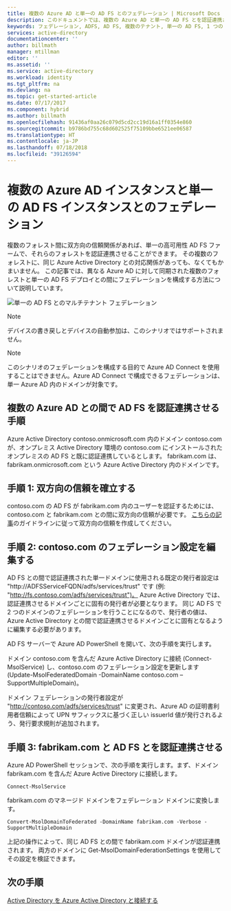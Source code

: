 ```yaml
---
title: 複数の Azure AD と単一の AD FS とのフェデレーション | Microsoft Docs
description: このドキュメントでは、複数の Azure AD と単一の AD FS とを認証連携させる方法について説明します。
keywords: フェデレーション, ADFS, AD FS, 複数のテナント, 単一の AD FS, 1 つの ADFS, マルチテナント フェデレーション, マルチ フォレスト ADFS, AAD Connect, 認証連携, クロステナント フェデレーション
services: active-directory
documentationcenter: ''
author: billmath
manager: mtillman
editor: ''
ms.assetid: ''
ms.service: active-directory
ms.workload: identity
ms.tgt_pltfrm: na
ms.devlang: na
ms.topic: get-started-article
ms.date: 07/17/2017
ms.component: hybrid
ms.author: billmath
ms.openlocfilehash: 91436af0aa26c079d5cd2cc19d16a1ff0354e860
ms.sourcegitcommit: b9786bd755c68d602525f75109bbe6521ee06587
ms.translationtype: HT
ms.contentlocale: ja-JP
ms.lasthandoff: 07/18/2018
ms.locfileid: "39126594"
---
```

# <a name="federate-multiple-instances-of-azure-ad-with-single-instance-of-ad-fs"></a>複数の Azure AD インスタンスと単一の AD FS インスタンスとのフェデレーション

複数のフォレスト間に双方向の信頼関係があれば、単一の高可用性 AD FS ファームで、それらのフォレストを認証連携させることができます。 その複数のフォレストに、同じ Azure Active Directory との対応関係があっても、なくてもかまいません。 この記事では、異なる Azure AD に対して同期された複数のフォレストと単一の AD FS デプロイとの間にフェデレーションを構成する方法について説明しています。

![単一の AD FS とのマルチテナント フェデレーション](media/active-directory-aadconnectfed-single-adfs-multitenant-federation/concept.png)
 
> [!NOTE]
> デバイスの書き戻しとデバイスの自動参加は、このシナリオではサポートされません。

> [!NOTE]
> このシナリオのフェデレーションを構成する目的で Azure AD Connect を使用することはできません。Azure AD Connect で構成できるフェデレーションは、単一 Azure AD 内のドメインが対象です。

## <a name="steps-for-federating-ad-fs-with-multiple-azure-ad"></a>複数の Azure AD との間で AD FS を認証連携させる手順

Azure Active Directory contoso.onmicrosoft.com 内のドメイン contoso.com が、オンプレミス Active Directory 環境の contoso.com にインストールされたオンプレミスの AD FS と既に認証連携しているとします。 fabrikam.com は、fabrikam.onmicrosoft.com という Azure Active Directory 内のドメインです。

## <a name="step-1-establish-a-two-way-trust"></a>手順 1: 双方向の信頼を確立する
 
contoso.com の AD FS が fabrikam.com 内のユーザーを認証するためには、contoso.com と fabrikam.com との間に双方向の信頼が必要です。 [こちらの記事](https://technet.microsoft.com/library/cc816590.aspx)のガイドラインに従って双方向の信頼を作成してください。
 
## <a name="step-2-modify-contosocom-federation-settings"></a>手順 2: contoso.com のフェデレーション設定を編集する 
 
AD FS との間で認証連携された単一ドメインに使用される既定の発行者設定は "http://ADFSServiceFQDN/adfs/services/trust" です (例: "http://fs.contoso.com/adfs/services/trust")。 Azure Active Directory では、認証連携させるドメインごとに固有の発行者が必要となります。 同じ AD FS で 2 つのドメインのフェデレーションを行うことになるので、発行者の値は、Azure Active Directory との間で認証連携させるドメインごとに固有となるように編集する必要があります。 
 
AD FS サーバーで Azure AD PowerShell を開いて、次の手順を実行します。
 
ドメイン contoso.com を含んだ Azure Active Directory に接続 (Connect-MsolService) し、contoso.com のフェデレーション設定を更新します (Update-MsolFederatedDomain -DomainName contoso.com –SupportMultipleDomain)。
 
ドメイン フェデレーションの発行者設定が "http://contoso.com/adfs/services/trust" に変更され、Azure AD の証明書利用者信頼によって UPN サフィックスに基づく正しい issuerId 値が発行されるよう、発行要求規則が追加されます。
 
## <a name="step-3-federate-fabrikamcom-with-ad-fs"></a>手順 3: fabrikam.com と AD FS とを認証連携させる
 
Azure AD PowerShell セッションで、次の手順を実行します。まず、ドメイン fabrikam.com を含んだ Azure Active Directory に接続します。

    Connect-MsolService
fabrikam.com のマネージド ドメインをフェデレーション ドメインに変換します。

    Convert-MsolDomainToFederated -DomainName fabrikam.com -Verbose -SupportMultipleDomain
 
上記の操作によって、同じ AD FS との間で fabrikam.com ドメインが認証連携されます。 両方のドメインに Get-MsolDomainFederationSettings を使用してその設定を検証できます。

## <a name="next-steps"></a>次の手順
[Active Directory を Azure Active Directory と接続する](active-directory-aadconnect.md)
